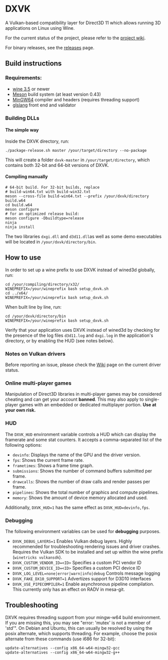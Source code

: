 # DXVK

A Vulkan-based compatibility layer for Direct3D 11 which allows running 3D applications on Linux using Wine.

For the current status of the project, please refer to the [project wiki](https://github.com/doitsujin/dxvk/wiki).

For binary releases, see the [releases](https://github.com/doitsujin/dxvk/releases) page.

## Build instructions

### Requirements:
- [wine 3.5](https://www.winehq.org/) or newer
- [Meson](http://mesonbuild.com/) build system (at least version 0.43)
- [MinGW64](http://mingw-w64.org/) compiler and headers (requires threading support)
- [glslang](https://github.com/KhronosGroup/glslang) front end and validator

### Building DLLs

#### The simple way
Inside the DXVK directory, run:
```
./package-release.sh master /your/target/directory --no-package
```

This will create a folder `dxvk-master` in `/your/target/directory`, which contains both 32-bit and 64-bit versions of DXVK.

#### Compiling manually
```
# 64-bit build. For 32-bit builds, replace
# build-win64.txt with build-win32.txt
meson --cross-file build-win64.txt --prefix /your/dxvk/directory build.w64
cd build.w64
meson configure 
# for an optimized release build:
meson configure -Dbuildtype=release
ninja
ninja install
```

The two libraries `dxgi.dll` and `d3d11.dll`as well as some demo executables will be located in `/your/dxvk/directory/bin`.

## How to use
In order to set up a wine prefix to use DXVK instead of wined3d globally, run:

```
cd /your/compiling/directory/x32/
WINEPREFIX=/your/wineprefix bash setup_dxvk.sh
cd ../x64/
WINEPREFIX=/your/wineprefix bash setup_dxvk.sh
```

When built line by line, run:
```
cd /your/dxvk/directory/bin
WINEPREFIX=/your/wineprefix bash setup_dxvk.sh
```

Verify that your application uses DXVK instead of wined3d by checking for the presence of the log files `d3d11.log` and `dxgi.log` in the application's directory, or by enabling the HUD (see notes below).

### Notes on Vulkan drivers
Before reporting an issue, please check the [Wiki](https://github.com/doitsujin/dxvk/wiki/Driver-support) page on the current driver status.

### Online multi-player games
Manipulation of Direct3D libraries in multi-player games may be considered cheating and can get your account **banned**. This may also apply to single-player games with an embedded or dedicated multiplayer portion. **Use at your own risk.**

### HUD
The `DXVK_HUD` environment variable controls a HUD which can display the framerate and some stat counters. It accepts a comma-separated list of the following options:
- `devinfo`: Displays the name of the GPU and the driver version.
- `fps`: Shows the current frame rate.
- `frametimes`: Shows a frame time graph.
- `submissions`: Shows the number of command buffers submitted per frame.
- `drawcalls`: Shows the number of draw calls and render passes per frame.
- `pipelines`: Shows the total number of graphics and compute pipelines.
- `memory`: Shows the amount of device memory allocated and used.

Additionally, `DXVK_HUD=1` has the same effect as `DXVK_HUD=devinfo,fps`.

### Debugging
The following environment variables can be used for **debugging** purposes.
- `DXVK_DEBUG_LAYERS=1` Enables Vulkan debug layers. Highly recommended for troubleshooting rendering issues and driver crashes. Requires the Vulkan SDK to be installed and set up within the wine prefix (`winetricks vulkansdk`).
- `DXVK_CUSTOM_VENDOR_ID=<ID>` Specifies a custom PCI vendor ID
- `DXVK_CUSTOM_DEVICE_ID=<ID>` Specifies a custom PCI device ID
- `DXVK_LOG_LEVEL=none|error|warn|info|debug` Controls message logging
- `DXVK_FAKE_DX10_SUPPORT=1` Advertizes support for D3D10 interfaces
- `DXVK_USE_PIPECOMPILER=1` Enable asynchronous pipeline compilation. This currently only has an effect on RADV in mesa-git.

## Troubleshooting
DXVK requires threading support from your mingw-w64 build environment. If you
are missing this, you may see "error: 'mutex' is not a member of 'std'". On
Debian and Ubuntu, this can usually be resolved by using the posix alternate, which
supports threading. For example, choose the posix alternate from these
commands (use i686 for 32-bit):
```
update-alternatives --config x86_64-w64-mingw32-gcc
update-alternatives --config x86_64-w64-mingw32-g++
```
